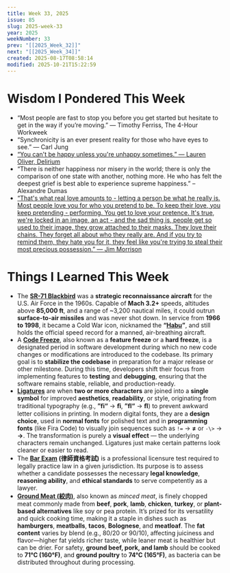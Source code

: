 ```yaml
---
title: Week 33, 2025
issue: 85
slug: 2025-week-33
year: 2025
weekNumber: 33
prev: "[[2025_Week_32]]"
next: "[[2025_Week_34]]"
created: 2025-08-17T08:58:14
modified: 2025-10-21T15:22:59
---
```


# Wisdom I Pondered This Week

* “Most people are fast to stop you before you get started but hesitate to get in the way if you’re moving.” ― Timothy Ferriss, The 4-Hour Workweek
* “Synchronicity is an ever present reality for those who have eyes to see.” — Carl Jung
* [“You can't be happy unless you're unhappy sometimes.” — Lauren Oliver, Delirium](https://www.goodreads.com/quotes/337860-you-can-t-be-happy-unless-you-re-unhappy-sometimes)
* “There is neither happiness nor misery in the world; there is only the comparison of one state with another, nothing more. He who has felt the deepest grief is best able to experience supreme happiness.” – Alexandre Dumas
* [“That's what real love amounts to - letting a person be what he really is. Most people love you for who you pretend to be. To keep their love, you keep pretending - performing. You get to love your pretence. It's true, we're locked in an image, an act - and the sad thing is, people get so used to their image, they grow attached to their masks. They love their chains. They forget all about who they really are. And if you try to remind them, they hate you for it, they feel like you're trying to steal their most precious possession.” — Jim Morrison](https://www.goodreads.com/quotes/295206-that-s-what-real-love-amounts-to---letting-a-person)

# Things I Learned This Week

* The [**SR-71 Blackbird**](https://www.google.com/search?q=SR-71+Blackbird) was a **strategic reconnaissance aircraft** for the U.S. Air Force in the 1960s. Capable of **Mach 3.2+** speeds, altitudes above **85,000 ft**, and a range of ~3,200 nautical miles, it could outrun **surface-to-air missiles** and was never shot down. In service from **1966 to 1998**, it became a Cold War icon, nicknamed the **“[Habu](https://www.google.com/search?q=Habu)”**, and still holds the official speed record for a manned, air-breathing aircraft.
* A [**Code Freeze**](https://www.google.com/search?q=code+freeze), also known as a **feature freeze** or a **hard freeze**, is a designated period in software development during which no new code changes or modifications are introduced to the codebase. Its primary goal is to **stabilize the codebase** in preparation for a major release or other milestone. During this time, developers shift their focus from implementing features to **testing** and **debugging**, ensuring that the software remains stable, reliable, and production-ready.
* [**Ligatures**](https://www.google.com/search?q=ligatures) are when **two or more characters** are joined into a **single symbol** for improved **aesthetics**, **readability**, or style, originating from traditional typography (e.g., **”fi“** → **ﬁ**, **”fl“** → **ﬂ**) to prevent awkward letter collisions in printing. In modern digital fonts, they are a **design choice**, used in **normal fonts** for polished text and in **programming fonts** (like Fira Code) to visually join sequences such as `!=` → **≠** or `-\>` → **→**. The transformation is purely a **visual effect** — the underlying characters remain unchanged. Ligatures just make certain patterns look cleaner or easier to read.
* The **[Bar Exam](https://en.wikipedia.org/wiki/Bar_examination) (律師資格考試)** is a professional licensure test required to legally practice law in a given jurisdiction. Its purpose is to assess whether a candidate possesses the necessary **legal knowledge**, **reasoning ability**, and **ethical standards** to serve competently as a lawyer.
* [**Ground Meat (絞肉)**](https://en.wikipedia.org/wiki/Ground_meat), also known as _minced meat_, is finely chopped meat commonly made from **beef**, **pork**, **lamb**, **chicken**, **turkey**, or **plant-based alternatives** like soy or pea protein. It’s prized for its versatility and quick cooking time, making it a staple in dishes such as **hamburgers**, **meatballs**, **tacos**, **Bolognese**, and **meatloaf**. The **fat content** varies by blend (e.g., 80/20 or 90/10), affecting juiciness and flavor—higher fat yields richer taste, while leaner meat is healthier but can be drier. For safety, **ground beef, pork, and lamb** should be cooked to **71°C (160°F)**, and **ground poultry** to **74°C (165°F)**, as bacteria can be distributed throughout during processing.
